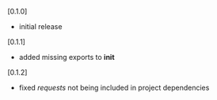 [0.1.0]
- initial release


[0.1.1]
- added missing exports to __init__


[0.1.2]
- fixed _requests_ not being included in project dependencies
